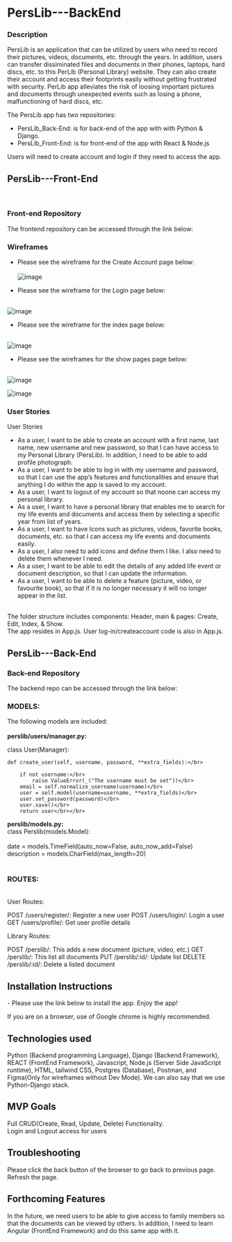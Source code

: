 # PersLib---BackEnd

**<h3>Description</h3>**

PersLib is an application that can be utilized by users who need to record their pictures, videos, documents, etc. through the years. In addition, users can transfer dissiminated files and documents in their phones, laptops, hard discs, etc. to this PerLib (Personal Library) website. They can also create their account and access their footprints easily without getting frustrated with security. PerLib app alleviates the risk of loosing important pictures and documents through unexpected events such as losing a phone, malfunctioning of hard discs, etc.

The PersLib app has two repositories:</br>
 - PersLib_Back-End: is for back-end of the app with with Python & Django.
 - PersLib_Front-End: is for front-end of the app with React & Node.js
 

Users will need to create account and login if they need to access the app.


 <h2> PersLib---Front-End </h2></br>

 **<h3>Front-end Repository</h3>**
The frontend repository can be accessed through the link below:</br>


 **<h3>Wireframes</h3>**
 
- Please see the wireframe for the Create Account page below: </br></br>
 ![image](https://github.com/davedawita/PersLib---FrontEnd/assets/155693018/20c5d680-d7da-42eb-a8a0-c9f753f609a2)
 
 - Please see the wireframe for the Login page below: </br></br> 

![image](https://github.com/davedawita/PersLib---FrontEnd/assets/155693018/988a5461-2348-420d-b65e-076d2cd9715c)

 - Please see the wireframe for the index page below: </br></br>

![image](https://github.com/davedawita/PersLib---FrontEnd/assets/155693018/15628a15-6a31-4777-a653-2e059d1dd777)

 - Please see the wireframes for the show pages page below: </br></br>
 
![image](https://github.com/davedawita/PersLib---FrontEnd/assets/155693018/bf92e803-4ae6-4a36-b833-da64aff834c6)

![image](https://github.com/davedawita/PersLib---FrontEnd/assets/155693018/47f2d682-d009-4a00-bc21-68771b7e7dd3)

**<h3>User Stories</h3>** 
User Stories
 - As a user, I want to be able to create an account with a first name, last name, new username and new password, so that I can have access to my Personal Library (PersLib). In addition, I need to be able to add profile photograph.
 - As a user, I want to be able to log in with my username and password, so that I can use the app’s features and functionalities and ensure that anything I do within the app is saved to my account.
 - As a user, I want to logout of my account so that noone can access my personal library.
 - As a user, I want to have a personal library that enables me to search for my life events and documents and access them by selecting a specific year from list of years.
 - As a user, I want to have Icons such as pictures, videos, favorite books, documents, etc. so that I can access my life events and documents easily.
 - As a user, I also need to add icons and define them I like. I also need to delete them whenever I need.
 - As a user, I want to be able to edit the details of any added life event or document description, so that I can update the information.
 - As a user, I want to be able to delete a feature (picture, video, or favourite book), so that if it is no longer necessary it will no longer appear in the list. </br> </br>
 
The folder structure includes components: Header, main & pages: Create, Edit, Index, & Show.</br>
The app resides in App.js. User log-in/createaccount code is also in App.js.</br>

<h2>PersLib---Back-End</h2>

**<h3>Back-end Repository</h3>**
The backend repo can be accessed through the link below:</br>


**<h3>MODELS:</h3>** 
The following models are included: </br></br>
<b>perslib/users/manager.py:</b></br>

class User(Manager):</br>
   
    def create_user(self, username, password, **extra_fields):</br>
        
        if not username:</br>
            raise ValueError(_("The username must be set"))</br>
        email = self.normalize_username(username)</br>
        user = self.model(username=username, **extra_fields)</br>
        user.set_password(password)</br>
        user.save()</br>
        return user</br></br>


<b>perslib/models.py:</b></br>
class Perslib(models.Model):</br></br>
    date = models.TimeField(auto_now=False, auto_now_add=False)</br>
    description = models.CharField(max_length=20)</br></br>
    
 **<h3>ROUTES:</h3>**     
User Routes:

POST /users/register/: Register a new user
POST /users/login/: Login a user
GET /users/profile/: Get user profile details

Library Routes:

POST /perslib/: This adds a new document (picture, video, etc.)
GET /perslib/: This list all documents
PUT /perslib/:id/: Update list
DELETE /perslib/:id/: Delete a listed document   

<h2>Installation Instructions</h2>
 - Please use the link below to install the app. Enjoy the app!   </br>
 
 
If you are on a browser, use of Google chrome is highly recommended.    </br>
<h2>Technologies used</h2>
Python (Backend programming Language), Django (Backend Framework), REACT (FrontEnd Framework), Javascript, Node.js (Server Side JavaScript runtime), HTML, tailwind CSS, Postgres (Database), Postman, and Figma(Only for wireframes without Dev Mode). We can also say that we use Python-Django stack.  </br>

<h2>MVP Goals</h2>
Full CRUD(Create, Read, Update, Delete) Functionality. </br>
Login and Logout access for users   </br>

<h2>Troubleshooting</h2>
Please click the back button of the browser to go back to previous page. Refresh the page.   </br>

<h2>Forthcoming Features</h2>
In the future, we need users to be able to give access to family members so that the documents can be viewed by others. In addition, I need to learn Angular (FrontEnd Framework) and do this same app with it.
